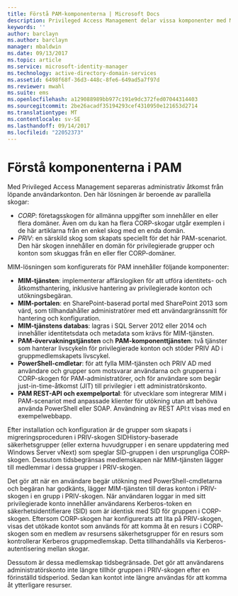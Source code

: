 ```yaml
---
title: Förstå PAM-komponenterna | Microsoft Docs
description: Privileged Access Management delar vissa komponenter med MIM och har även några egna komponenter. Lär dig hur dessa fungerar tillsammans.
keywords: ''
author: barclayn
ms.author: barclayn
manager: mbaldwin
ms.date: 09/13/2017
ms.topic: article
ms.service: microsoft-identity-manager
ms.technology: active-directory-domain-services
ms.assetid: 6498f68f-36d3-448c-8fe6-649ad5a7f97d
ms.reviewer: mwahl
ms.suite: ems
ms.openlocfilehash: a129088989bb977c191e9dc372fed07044314403
ms.sourcegitcommit: 2be26acadf35194293cef4310950e121653d2714
ms.translationtype: MT
ms.contentlocale: sv-SE
ms.lasthandoff: 09/14/2017
ms.locfileid: "22052373"
---
```

# <a name="understand-the-components-of-pam"></a>Förstå komponenterna i PAM

Med Privileged Access Management separeras administrativ åtkomst från löpande användarkonton. Den här lösningen är beroende av parallella skogar:

- *CORP*: företagsskogen för allmänna uppgifter som innehåller en eller flera domäner. Även om du kan ha flera CORP-skogar utgår exemplen i de här artiklarna från en enkel skog med en enda domän.  
- *PRIV*: en särskild skog som skapats speciellt för det här PAM-scenariot. Den här skogen innehåller en domän för privilegierade grupper och konton som skuggas från en eller fler CORP-domäner.

MIM-lösningen som konfigurerats för PAM innehåller följande komponenter:  

- **MIM-tjänsten**: implementerar affärslogiken för att utföra identitets- och åtkomsthantering, inklusive hantering av privilegierade konton och utökningsbegäran.
- **MIM-portalen**: en SharePoint-baserad portal med SharePoint 2013 som värd, som tillhandahåller administratörer med ett användargränssnitt för hantering och konfiguration.
- **MIM-tjänstens databas**: lagras i SQL Server 2012 eller 2014 och innehåller identitetsdata och metadata som krävs för MIM-tjänsten.
- **PAM-övervakningstjänsten** och **PAM-komponenttjänsten**: två tjänster som hanterar livscykeln för privilegierade konton och stöder PRIV AD i gruppmedlemskapets livscykel.
- **PowerShell-cmdletar**: för att fylla MIM-tjänsten och PRIV AD med användare och grupper som motsvarar användarna och grupperna i CORP-skogen för PAM-administratörer, och för användare som begär just-in-time-åtkomst (JIT) till privilegier i ett administratörskonto.
- **PAM REST-API och exempelportal**: för utvecklare som integrerar MIM i PAM-scenariot med anpassade klienter för utökning utan att behöva använda PowerShell eller SOAP. Användning av REST API:t visas med en exempelwebbapp.

Efter installation och konfiguration är de grupper som skapats i migreringsproceduren i PRIV-skogen SIDHistory-baserade säkerhetsgrupper (eller externa huvudgrupper i en senare uppdatering med Windows Server vNext) som speglar SID-gruppen i den ursprungliga CORP-skogen. Dessutom tidsbegränsas medlemskapen när MIM-tjänsten lägger till medlemmar i dessa grupper i PRIV-skogen.

Det gör att när en användare begär utökning med PowerShell-cmdletarna och begäran har godkänts, lägger MIM-tjänsten till deras konton i PRIV-skogen i en grupp i PRIV-skogen. När användaren loggar in med sitt privilegierade konto innehåller användarens Kerberos-token en säkerhetsidentifierare (SID) som är identisk med SID för gruppen i CORP-skogen. Eftersom CORP-skogen har konfigurerats att lita på PRIV-skogen, visas det utökade kontot som används för att komma åt en resurs i CORP-skogen som en medlem av resursens säkerhetsgrupper för en resurs som kontrollerar Kerberos gruppmedlemskap. Detta tillhandahålls via Kerberos-autentisering mellan skogar.

Dessutom är dessa medlemskap tidsbegränsade. Det gör att användarens administratörskonto inte längre tillhör gruppen i PRIV-skogen efter en förinställd tidsperiod. Sedan kan kontot inte längre användas för att komma åt ytterligare resurser.
